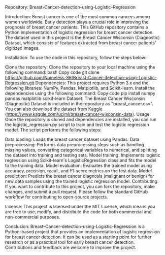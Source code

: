 Repository: Breast-Cancer-detection-using-Logistic-Regression

Introduction:
Breast cancer is one of the most common cancers among women worldwide. Early detection plays a crucial role in improving the prognosis of breast cancer patients. This GitHub repository contains a Python implementation of logistic regression for breast cancer detection. The dataset used in this project is the Breast Cancer Wisconsin (Diagnostic) Dataset, which consists of features extracted from breast cancer patients' digitized images.

Installation:
To use the code in this repository, follow the steps below:

Clone the repository: Clone the repository to your local machine using the following command:
bash
Copy code
git clone https://github.com/Nameless-86/Breast-Cancer-detection-using-Logistic-Regression.git
Dependencies: This project requires Python 3.x and the following libraries: NumPy, Pandas, Matplotlib, and Scikit-learn. Install the dependencies using the following command:
Copy code
pip install numpy pandas matplotlib scikit-learn
Dataset: The Breast Cancer Wisconsin (Diagnostic) Dataset is included in the repository as "breast_cancer.csv". You can also download the dataset from Kaggle (https://www.kaggle.com/uciml/breast-cancer-wisconsin-data).
Usage:
Once the repository is cloned and dependencies are installed, you can run the logistic_regression.py script to train and test the logistic regression model. The script performs the following steps:

Data loading: Loads the breast cancer dataset using Pandas.
Data preprocessing: Performs data preprocessing steps such as handling missing values, converting categorical variables to numerical, and splitting the dataset into training and testing sets.
Model training: Implements logistic regression using Scikit-learn's LogisticRegression class and fits the model to the training data.
Model evaluation: Evaluates the trained model using accuracy, precision, recall, and F1-score metrics on the test data.
Model prediction: Predicts the breast cancer diagnosis (malignant or benign) for new data samples using the trained logistic regression model.
Contributing:
If you want to contribute to this project, you can fork the repository, make changes, and submit a pull request. Please follow the standard GitHub workflow for contributing to open-source projects.

License:
This project is licensed under the MIT License, which means you are free to use, modify, and distribute the code for both commercial and non-commercial purposes.

Conclusion:
Breast-Cancer-detection-using-Logistic-Regression is a Python-based project that provides an implementation of logistic regression for breast cancer detection. It can be used as a starting point for further research or as a practical tool for early breast cancer detection. Contributions and feedback are welcome to improve the project.
